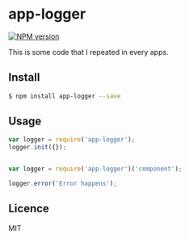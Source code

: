 # app-logger

[![NPM version](https://badge.fury.io/js/app-logger.svg)](http://badge.fury.io/js/app-logger)

This is some code that I repeated in every apps.

## Install

```bash
$ npm install app-logger --save
```

## Usage

```js
var logger = require('app-logger');
logger.init({});


var logger = require('app-logger')('component');

logger.error('Error happens');
```

## Licence

MIT
<!-- do not want to make nodeinit to complicated, you can edit this whenever you want. -->
